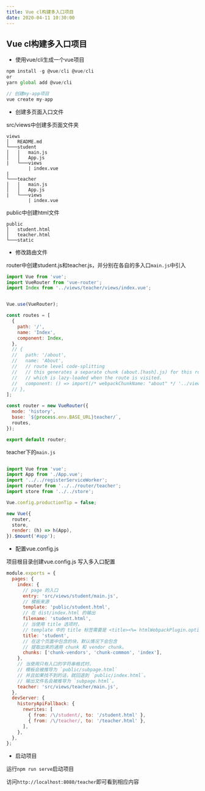 ```yaml
---
title: Vue cl构建多入口项目
date: 2020-04-11 10:30:00
---
```


## Vue cl构建多入口项目

- 使用vue/cli生成一个vue项目

```JavaScript
npm install -g @vue/cli @vue/cli
or
yarn global add @vue/cli

// 创建my-app项目
vue create my-app

```

- 创建多页面入口文件

src/views中创建多页面文件夹

```
views
│   README.md
└───student
│   │   main.js
│   │   App.js
|   └───views
        | index.vue
|
└───teacher
│   │   main.js
│   │   App.js
|   └───views
        | index.vue
```

public中创建html文件

```
public
│   student.html
│   teacher.html
└───static
```

- 修改路由文件

router中创建student.js和teacher.js，并分别在各自的多入口```main.js```中引入

```JavaScript
import Vue from 'vue';
import VueRouter from 'vue-router';
import Index from '../views/teacher/views/index.vue';


Vue.use(VueRouter);

const routes = [
  {
    path: '/',
    name: 'Index',
    component: Index,
  },
  // {
  //   path: '/about',
  //   name: 'About',
  //   // route level code-splitting
  //   // this generates a separate chunk (about.[hash].js) for this route
  //   // which is lazy-loaded when the route is visited.
  //   component: () => import(/* webpackChunkName: "about" */ '../views/About.vue'),
  // },
];

const router = new VueRouter({
  mode: 'history',
  base: `${process.env.BASE_URL}teacher/`,
  routes,
});

export default router;

```
teacher下的```main.js```

```JavaScript

import Vue from 'vue';
import App from './App.vue';
import '../../registerServiceWorker';
import router from '../../router/teacher';
import store from '../../store';

Vue.config.productionTip = false;

new Vue({
  router,
  store,
  render: (h) => h(App),
}).$mount('#app');

```

- 配置vue.config.js

项目根目录创建vue.config.js
写入多入口配置

```JavaScript
module.exports = {
  pages: {
    index: {
      // page 的入口
      entry: 'src/views/student/main.js',
      // 模板来源
      template: 'public/student.html',
      // 在 dist/index.html 的输出
      filename: 'student.html',
      // 当使用 title 选项时，
      // template 中的 title 标签需要是 <title><%= htmlWebpackPlugin.options.title %></title>
      title: 'student',
      // 在这个页面中包含的块，默认情况下会包含
      // 提取出来的通用 chunk 和 vendor chunk。
      chunks: ['chunk-vendors', 'chunk-common', 'index'],
    },
    // 当使用只有入口的字符串格式时，
    // 模板会被推导为 `public/subpage.html`
    // 并且如果找不到的话，就回退到 `public/index.html`。
    // 输出文件名会被推导为 `subpage.html`。
    teacher: 'src/views/teacher/main.js',
  },
  devServer: {
    historyApiFallback: {
      rewrites: [
        { from: /\/student/, to: '/student.html' },
        { from: /\/teacher/, to: '/teacher.html' },
      ],
    },
  },
};

```

- 启动项目

运行```npm run serve```启动项目

访问```http://localhost:8080/teacher```即可看到相应内容
